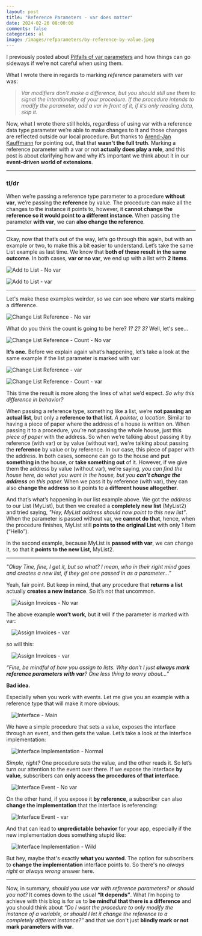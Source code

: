 ```yaml
---
layout: post
title: "Reference Parameters - var does matter"
date: 2024-02-26 08:00:00
comments: false
categories: al
image: /images/refparameters/by-reference-by-value.jpeg
---
```

I previously posted about [Pitfalls of var parameters][pitfallsofvarparameters] and how things can go sideways if we’re not careful when using them.

What I wrote there in regards to marking *reference* parameters with var was:

> *Var modifiers don’t make a difference, but you should still use them to signal the intentionality of your procedure. If the procedure intends to modify the parameter, add a var in front of it, if it’s only reading data, skip it.*

Now, what I wrote there still holds, regardless of using var with a reference data type parameter we’re able to make changes to it and those changes are reflected outside our local procedure. But thanks to [Arend-Jan Kauffmann][arendjankauffmann] for pointing out, that that **wasn't the full truth**. Marking a reference parameter with a var or not **actually does play a role**, and this post is about clarifying how and why it’s important we think about it in our **event-driven world of extensions**.

<hr/>

### tl/dr
When we’re passing a reference type parameter to a procedure **without var**, we’re passing the **reference** by value. The procedure can make all the changes to the instance it points to, however, it **cannot change the reference so it would point to a different instance**. When passing the parameter **with var**, we can **also change the reference**.

<hr/>

Okay, now that that’s out of the way, let’s go through this again, but with an example or two, to make this a bit easier to understand.
Let’s take the same List example as last time. We know that **both of these result in the same outcome**. In both cases, **var or no var**, we end up with a list with **2 items**.

![Add to List - No var](/images/refparameters/ref-param-list-add-no-var.png)

![Add to List - var](/images/refparameters/ref-param-list-add-var.png)

<hr/>

Let's make these examples weirder, so we can see where **var** starts making a difference.

![Change List Reference - No var](/images/refparameters/ref-param-list-change-reference-no-var.png)

What do you think the count is going to be here? *1? 2? 3?* Well, let's see...

![Change List Reference - Count - No var](/images/refparameters/ref-param-list-change-reference-no-var-count.png)

**It’s one.** Before we explain again what’s happening, let’s take a look at the same example if the list parameter is marked with var:

![Change List Reference - var](/images/refparameters/ref-param-list-change-reference-var.png)

![Change List Reference - Count - var](/images/refparameters/ref-param-list-change-reference-var-count.png)

This time the result is more along the lines of what we’d expect. *So why this difference in behavior?*

When passing a reference type, something like a list, we’re **not passing an actual list**, but only a **reference to that list**. *A pointer, a location.* Similar to having a piece of paper where the address of a house is written on. When passing it to a procedure, you’re not passing the whole house, just this *piece of paper* with the address. So when we’re talking about passing it by reference (with var) or by value (without var), we're talking about passing the **reference** by value or by reference. In our case, this piece of paper with the address. In both cases, someone can go to the house and **put something in** the house, or **take something out** of it. However, if we give them the address by value (without var), we’re saying, *you can find the house here, do what you want in the house, but you **can’t change the address** on this paper.* When we pass it by reference (with var), they can also **change the address** so it points to a **different house altogether**. 

And that’s what’s happening in our list example above. We got the *address* to our List (MyList), but then we created a **completely new list** (MyList2) and tried saying, *"Hey, MyList address should now point to this new list"*. When the parameter is passed without var, we **cannot do that**, hence, when the procedure finishes, MyList still **points to the original List** with only 1 item (“Hello”).

In the second example, because MyList is **passed with var**, we can change it, so that it **points to the new List**, MyList2.

<hr/>

*"Okay Tine, fine, I get it, but so what? I mean, who in their right mind goes and creates a new list, if they get one passed in as a parameter…"*

Yeah, fair point. But keep in mind, that any procedure that **returns a list** actually **creates a new instance**. So it’s not that uncommon.

 ![Assign Invoices - No var](/images/refparameters/ref-param-invoice-change-reference-no-var.png)

The above example **won’t work**, but it will if the parameter is marked with var:

 ![Assign Invoices - var](/images/refparameters/ref-param-invoice-change-reference-var.png)

so will this:

 ![Assign Invoices - var](/images/refparameters/ref-param-invoice-add.png)

*“Fine, be mindful of how you assign to lists. Why don’t I just **always mark reference parameters with var**? One less thing to worry about...”* 

**Bad idea.** 

Especially when you work with events. Let me give you an example with a reference type that will make it more obvious:

 ![Interface - Main](/images/refparameters/ref-param-interface-main.png)

We have a simple procedure that sets a value, exposes the interface through an event, and then gets the value. Let’s take a look at the interface implementation:

 ![Interface Implementation - Normal](/images/refparameters/ref-param-interface-normal.png)

*Simple, right?* One procedure sets the value, and the other reads it. So let’s turn our attention to the event over there. If we expose the interface **by value**, subscribers can **only access the procedures of that interface**.

 ![Interface Event - No var](/images/refparameters/ref-param-interface-event-no-var.png)

On the other hand, if you expose it **by reference**, a subscriber can also **change the implementation** that the interface is referencing:

 ![Interface Event - var](/images/refparameters/ref-param-interface-event-var.png)

And that can lead to **unpredictable behavior** for your app, especially if the new implementation does something stupid like:

 ![Interface Implementation - Wild](/images/refparameters/ref-param-interface-wild.png)

But hey, maybe that's exactly **what you wanted**. The option for subscribers to **change the implementation** interface points to. So there's no *always right* or *always wrong* answer here. 

<hr/>

Now, in summary, *should you use var with reference parameters? or should you not?* It comes down to the usual **“It depends”**. What I’m hoping to achieve with this blog is for us to **be mindful that there is a difference** and you should think about *“Do I want the procedure to only modify the instance of a variable, or should I let it change the reference to a completely different instance?”* and that we don't just **blindly mark or not mark parameters with var**.

[pitfallsofvarparameters]: https://tine.staric.net/blog/2024/3-pitfalls-of-var-parameters/
[arendjankauffmann]: https://www.linkedin.com/in/ajkauffmann